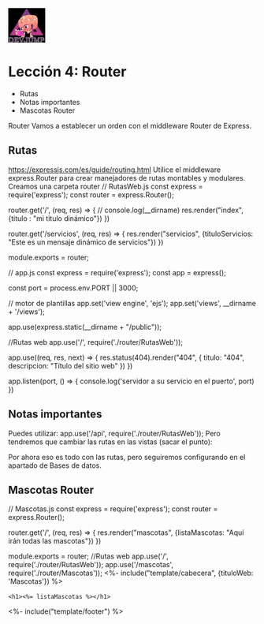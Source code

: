 <img  src='logo.png' height='70px'>

# Lección 4: Router

* Rutas
* Notas importantes
* Mascotas Router

Router
Vamos a establecer un orden con el middleware Router de Express.

## Rutas
https://expressjs.com/es/guide/routing.html
Utilice el middleware express.Router para crear manejadores de rutas montables y modulares.
Creamos una carpeta router
// RutasWeb.js
const express = require('express');
const router = express.Router();

router.get('/', (req, res) => {
    // console.log(__dirname)
    res.render("index", {titulo : "mi titulo dinámico"})
})

router.get('/servicios', (req, res) => {
    res.render("servicios", {tituloServicios: "Este es un mensaje dinámico de servicios"})
})

module.exports = router;

// app.js
const express = require('express');
const app = express();

const port = process.env.PORT || 3000;

// motor de plantillas
app.set('view engine', 'ejs');
app.set('views', __dirname + '/views');

app.use(express.static(__dirname + "/public"));

//Rutas web
app.use('/', require('./router/RutasWeb'));

app.use((req, res, next) => {
    res.status(404).render("404", {
        titulo: "404",
        descripcion: "Título del sitio web"
    })
})

app.listen(port, () => {
    console.log('servidor a su servicio en el puerto', port)
})

## Notas importantes
Puedes utilizar:
app.use('/api', require('./router/RutasWeb'));
Pero tendremos que cambiar las rutas en las vistas (sacar el punto):
<link rel="stylesheet" href="/css/bootstrap.min.css">

<script src="/js/bootstrap.min.js"></script>
Por ahora eso es todo con las rutas, pero seguiremos configurando en el apartado de Bases de datos.

## Mascotas Router
// Mascotas.js
const express = require('express');
const router = express.Router();

router.get('/', (req, res) => {
    res.render("mascotas", {listaMascotas: "Aquí irán todas las mascotas"})
})

module.exports = router;
//Rutas web
app.use('/', require('./router/RutasWeb'));
app.use('/mascotas', require('./router/Mascotas'));
<%- include("template/cabecera", {tituloWeb: 'Mascotas'}) %>

    <h1><%= listaMascotas %></h1>
    
<%- include("template/footer") %>

